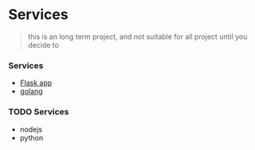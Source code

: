 # Services

>this is an long term project, and not suitable for all project until you decide to

### Services
- [Flask app](https://github.com/ah8ad3/services/flask)
- [golang](https://github.com/ah8ad3/services/go)


### TODO Services
- nodejs
- python